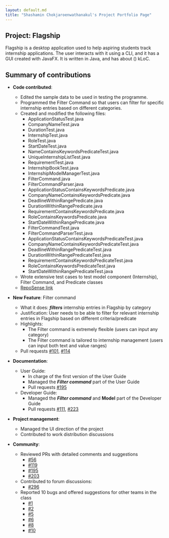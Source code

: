 ```yaml
---
layout: default.md
title: "Shashamin Chokjaroenwathanakul's Project Portfolio Page"
---
```


## Project: Flagship

Flagship is a desktop application used to help aspiring students track internship applications. The user interacts with it using a CLI, and it has a GUI created with JavaFX. It is written in Java, and has about () kLoC.

## Summary of contributions

* **Code contributed**:
  * Edited the sample data to be used in testing the programme.
  * Programmed the Filter Command so that users can filter for specific internship entries based on different categories.
  * Created and modified the following files:
    * ApplicationStatusTest.java 
    * CompanyNameTest.java 
    * DurationTest.java 
    * InternshipTest.java 
    * RoleTest.java 
    * StartDateTest.java 
    * NameContainsKeywordsPredicateTest.java 
    * UniqueInternshipListTest.java 
    * RequirementTest.java 
    * InternshipBookTest.java 
    * InternshipModelManagerTest.java
    * FilterCommand.java
    * FilterCommandParser.java
    * ApplicationStatusContainsKeywordsPredicate.java
    * CompanyNameContainsKeywordsPredicate.java
    * DeadlineWithinRangePredicate.java
    * DurationWithinRangePredicate.java
    * RequirementContainsKeywordsPredicate.java
    * RoleContainsKeywordsPredicate.java
    * StartDateWithinRangePredicate.java      
    * FilterCommandTest.java
    * FilterCommandParserTest.java
    * ApplicationStatusContainsKeywordsPredicateTest.java
    * CompanyNameContainsKeywordsPredicateTest.java
    * DeadlineWithinRangePredicateTest.java
    * DurationWithinRangePredicateTest.java
    * RequirementContainsKeywordsPredicateTest.java
    * RoleContainsKeywordsPredicateTest.java
    * StartDateWithinRangePredicateTest.java
  * Wrote extensive test cases to test model component (Internship), Filter Command, and Predicate classes
  * [RepoSense link](https://nus-cs2103-ay2324s1.github.io/tp-dashboard/?search=&sort=groupTitle&sortWithin=title&timeframe=commit&mergegroup=&groupSelect=groupByRepos&breakdown=true&checkedFileTypes=docs~functional-code~test-code&since=2023-09-22&tabOpen=true&tabType=authorship&tabAuthor=shashahchk&tabRepo=AY2324S1-CS2103T-W17-1%2Ftp%5Bmaster%5D&authorshipIsMergeGroup=false&authorshipFileTypes=&authorshipIsBinaryFileTypeChecked=false&authorshipIsIgnoredFilesChecked=false)

* **New Feature**: Filter command
  * What it does: _**filters**_ internship entries in Flagship by category
  * Justification: User needs to be able to filter for relevant internship entries in Flagship based on different criteria/predicate
  * Highlights: 
    * The Filter command is extremely flexible (users can input any category) 
    * The Filter command is tailored to internship management (users can input both text and value ranges)
  * Pull requests [\#101](https://github.com/AY2324S1-CS2103T-W17-1/tp/pull/101), [\#114](https://github.com/AY2324S1-CS2103T-W17-1/tp/pull/114)

* **Documentation**:
  * User Guide:
    * In charge of the first version of the User Guide
    * Managed the _**Filter command**_ part of the User Guide
    * Pull requests [\#195](https://github.com/AY2324S1-CS2103T-W17-1/tp/pull/195)
  * Developer Guide:
    * Managed the _**Filter command**_ and **Model** part of the Developer Guide
    * Pull requests [\#111](https://github.com/AY2324S1-CS2103T-W17-1/tp/pull/111), [\#223](https://github.com/AY2324S1-CS2103T-W17-1/tp/pull/223)

* **Project management**:
  * Managed the UI direction of the project
  * Contributed to work distribution discussions

* **Community**:
  * Reviewed PRs with detailed comments and suggestions
    * [\#56](https://github.com/AY2324S1-CS2103T-W17-1/tp/pull/56)
    * [\#119](https://github.com/AY2324S1-CS2103T-W17-1/tp/pull/119)
    * [\#195](https://github.com/AY2324S1-CS2103T-W17-1/tp/pull/195)
    * [\#203](https://github.com/AY2324S1-CS2103T-W17-1/tp/pull/203)
  * Contributed to forum discussions:
    * [\#296](https://github.com/nus-cs2103-AY2324S1/forum/issues/296)
  * Reported 10 bugs and offered suggestions for other teams in the class 
    * [\#1](https://github.com/shashahchk/ped/issues/1)
    * [\#2](https://github.com/shashahchk/ped/issues/2)
    * [\#5](https://github.com/shashahchk/ped/issues/5)
    * [\#6](https://github.com/shashahchk/ped/issues/6)
    * [\#8](https://github.com/shashahchk/ped/issues/8)
    * [\#10](https://github.com/shashahchk/ped/issues/10)
